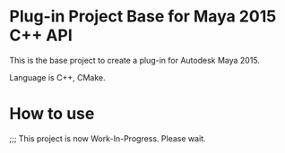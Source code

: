 # Plug-in Project Base for Maya 2015 C++ API

This is the base project to create a plug-in for Autodesk Maya 2015.

Language is C++, CMake.

# How to use

;;; This project is now Work-In-Progress. Please wait.
